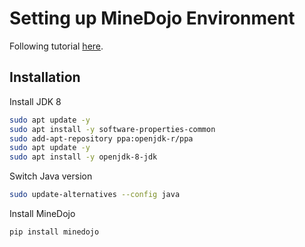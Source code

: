 # Setting up MineDojo Environment

Following tutorial [here](https://docs.minedojo.org/sections/getting\_started/install.html).

##

## Installation

Install JDK 8

```bash
sudo apt update -y
sudo apt install -y software-properties-common
sudo add-apt-repository ppa:openjdk-r/ppa
sudo apt update -y
sudo apt install -y openjdk-8-jdk
```



Switch Java version

```bash
sudo update-alternatives --config java
```



Install MineDojo

```bash
pip install minedojo
```
